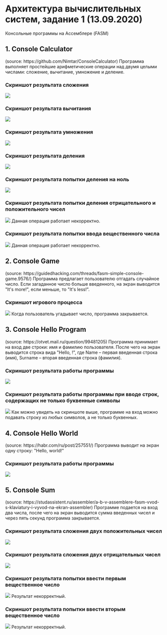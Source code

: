 # Архитектура вычислительных систем, задание 1 (13.09.2020)
Консольные программы на Ассемблере (FASM)
<h2/> 1. Console Calculator </h2> (source: https://github.com/Nimtar/ConsoleCalculator)
Программа выполняет простейшие арифметические операции над двумя целыми числами: сложение, вычитание, умножение и деление.
<h3/> Скриншот результата сложения </h3>
<img src= "https://github.com/MSenso/Computer-System-Architecture-task-1/blob/master/%2B%20operation.png">
<h3/> Скриншот результата вычитания </h3>
<img src= "https://github.com/MSenso/Computer-System-Architecture-task-1/blob/master/-%20operation.png">
<h3/> Скриншот результата умножения </h3>
<img src= "https://github.com/MSenso/Computer-System-Architecture-task-1/blob/master/multipl_operation.png">
<h3/> Скриншот результата деления </h3>
<img src= "https://github.com/MSenso/Computer-System-Architecture-task-1/blob/master/div_operation.png">
<h3/> Скриншот результата попытки деления на ноль </h3>
<img src= "https://github.com/MSenso/Computer-System-Architecture-task-1/blob/master/zero_divison.png">
<h3/> Скриншот результата попытки деления отрицательного и положительного чисел </h3>
<img src= "https://github.com/MSenso/Computer-System-Architecture-task-1/blob/master/wrong_div_operation.png">
           Данная операция работает некорректно.
<h3/> Скриншот результата попытки ввода вещественного числа </h3>
<img src= "https://github.com/MSenso/Computer-System-Architecture-task-1/blob/master/float_wrong.png">
           Данная операция работает некорректно.
           
<h2/> 2. Console Game </h2> (source: https://guidedhacking.com/threads/fasm-simple-console-game.9576/)
Программа предлагает пользователю отгадать случайное число. Если загаданное число больше введенного, на экран выводится "It's more!", если меньше, то "It's less!".
<h3/> Скриншот игрового процесса </h3>
<img src= "https://github.com/MSenso/Computer-System-Architecture-task-1/blob/master/game%20proc.png">
           Когда пользователь угадывает число, программа закрывается.

<h2/> 3. Console Hello Program </h2> (source: https://otvet.mail.ru/question/99481205)
Программа принимает на вход две строки: имя и фамилию пользователя. После чего на экран выводится строка вида "Hello, <Name> <Surname>!", где Name – первая введенная строка (имя), Surname – вторая введенная строка (фамилия).
           <h3/> Скриншот результата работы программы </h3>
           <img src = "https://github.com/MSenso/Computer-System-Architecture-task-1/blob/master/hello.png">
           <h3/> Скриншот результата работы программы при вводе строк, содержащих не только буквенные символы</h3>
           <img src = "https://github.com/MSenso/Computer-System-Architecture-task-1/blob/master/symb%20hello.png">
            Как можно увидеть на скриншоте выше, программе на вход можно подавать строку из любых символов, а не только буквенных.
            
<h2/> 4. Console Hello World </h2> (source: https://habr.com/ru/post/257551/)
Программа выводит на экран одну строку: "Hello, world!"
<h3/> Скриншот результата работы программы </h3>
<img src= "https://github.com/MSenso/Computer-System-Architecture-task-1/blob/master/hello%20world.png">

<h2/> 5. Console Sum </h2> (source: https://studassistent.ru/assembler/a-b-v-assemblere-fasm-vvod-s-klaviatury-i-vyvod-na-ekran-assembler)
Программе подается на вход два числа, после чего на экран выводится сумма введенных чисел и через пять секунд программа закрывается.
<h3/> Скриншот результата сложения двух положительных чисел </h3>
<img src = "https://github.com/MSenso/Computer-System-Architecture-task-1/blob/master/default%20sum.png">
<h3/> Скриншот результата сложения двух отрицательных чисел </h3>
<img src = "https://github.com/MSenso/Computer-System-Architecture-task-1/blob/master/-sum.png">
<h3/> Скриншот результата попытки ввести первым вещественное число </h3>
<img src = "https://github.com/MSenso/Computer-System-Architecture-task-1/blob/master/first_float.png">
Результат некорректный.
<h3/> Скриншот результата попытки ввести вторым вещественное число </h3>
<img src = "https://github.com/MSenso/Computer-System-Architecture-task-1/blob/master/second_float.png">
Результат некорректный.
